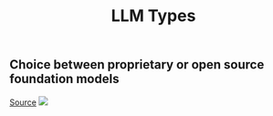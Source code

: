 ﻿---
backlinks:
- title: AI
  url: /memex/sense/AI/AI.html
title: LLM Types
---
## Choice between proprietary or open source foundation models

[Source](https://towardsdatascience.com/getting-started-with-langchain-a-beginners-guide-to-building-llm-powered-applications-95fc8898732c)
![](https://djon.es/assets/memex/sense/AI/images/llm-types.png)